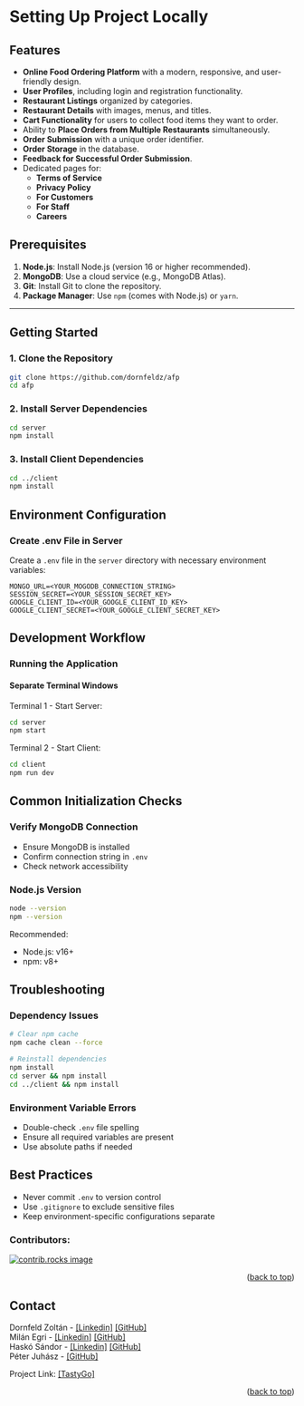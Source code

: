 # Setting Up Project Locally

## Features

- **Online Food Ordering Platform** with a modern, responsive, and user-friendly design.
- **User Profiles**, including login and registration functionality.
- **Restaurant Listings** organized by categories.
- **Restaurant Details** with images, menus, and titles.
- **Cart Functionality** for users to collect food items they want to order.
- Ability to **Place Orders from Multiple Restaurants** simultaneously.
- **Order Submission** with a unique order identifier.
- **Order Storage** in the database.
- **Feedback for Successful Order Submission**.
- Dedicated pages for:
  - **Terms of Service**
  - **Privacy Policy**
  - **For Customers**
  - **For Staff**
  - **Careers**

## Prerequisites
1. **Node.js**: Install Node.js (version 16 or higher recommended).
2. **MongoDB**: Use a cloud service (e.g., MongoDB Atlas).
3. **Git**: Install Git to clone the repository.
4. **Package Manager**: Use `npm` (comes with Node.js) or `yarn`.

---

## Getting Started

### 1. Clone the Repository
```bash
git clone https://github.com/dornfeldz/afp
cd afp
```

### 2. Install Server Dependencies
```bash
cd server
npm install
```

### 3. Install Client Dependencies
```bash
cd ../client
npm install
```

## Environment Configuration

### Create .env File in Server
Create a `.env` file in the `server` directory with necessary environment variables:

```
MONGO_URL=<YOUR_MOGODB_CONNECTION_STRING>
SESSION_SECRET=<YOUR_SESSION_SECRET_KEY>
GOOGLE_CLIENT_ID=<YOUR_GOOGLE_CLIENT_ID_KEY>
GOOGLE_CLIENT_SECRET=<YOUR_GOOGLE_CLIENT_SECRET_KEY>
```

## Development Workflow

### Running the Application

#### Separate Terminal Windows
Terminal 1 - Start Server:
```bash
cd server
npm start
```

Terminal 2 - Start Client:
```bash
cd client
npm run dev
```

## Common Initialization Checks

### Verify MongoDB Connection
- Ensure MongoDB is installed
- Confirm connection string in `.env`
- Check network accessibility

### Node.js Version
```bash
node --version
npm --version
```
Recommended: 
- Node.js: v16+ 
- npm: v8+

## Troubleshooting

### Dependency Issues
```bash
# Clear npm cache
npm cache clean --force

# Reinstall dependencies
npm install
cd server && npm install
cd ../client && npm install
```

### Environment Variable Errors
- Double-check `.env` file spelling
- Ensure all required variables are present
- Use absolute paths if needed

## Best Practices
- Never commit `.env` to version control
- Use `.gitignore` to exclude sensitive files
- Keep environment-specific configurations separate



<!-- CONTRIBUTING -->
### Contributors:

<a href="https://github.com/dornfeldz/afp/graphs/contributors">
  <img src="https://contrib.rocks/image?repo=dornfeldz/afp" alt="contrib.rocks image" />
</a>

<p align="right">(<a href="#readme-top">back to top</a>)</p>


<!-- CONTACT -->
## Contact

Dornfeld Zoltán - [[Linkedin]](inkedin.com/in/zoltán-dornfeld-b23335a9) [[GitHub]](https://github.com/dornfeldz)\
Milán Egri - [[Linkedin]](https://www.linkedin.com/in/milanegri/) [[GitHub]](https://github.com/MilanEgri)\
Haskó Sándor - [[Linkedin]](https://www.linkedin.com/in/s%C3%A1ndor-hask%C3%B3-6b189b25b/) [[GitHub]](https://github.com/SHasko17)\
Péter Juhász - [[GitHub]](https://github.com/realpeoplerealproblem)

Project Link: [[TastyGo]](https://github.com/dornfeldz/afp)

<p align="right">(<a href="#readme-top">back to top</a>)</p>
